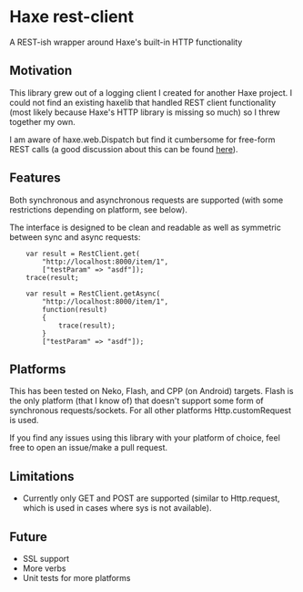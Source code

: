 # Haxe rest-client
A REST-ish wrapper around Haxe's built-in HTTP functionality

## Motivation
This library grew out of a logging client I created for another Haxe project. I could not find an existing haxelib that handled REST client functionality (most likely because Haxe's HTTP library is missing so much) so I threw together my own.

I am aware of haxe.web.Dispatch but find it cumbersome for free-form REST calls (a good discussion about this can be found [here](https://groups.google.com/forum/#!topic/haxelang/eQtf--1_tpo)).

## Features

Both synchronous and asynchronous requests are supported (with some restrictions depending on platform, see below).

The interface is designed to be clean and readable as well as symmetric between sync and async requests:

```
    var result = RestClient.get(
        "http://localhost:8000/item/1",
        ["testParam" => "asdf"]);
    trace(result;

    var result = RestClient.getAsync(
        "http://localhost:8000/item/1",
        function(result)
        {
            trace(result);
        }
        ["testParam" => "asdf"]);
```

## Platforms
This has been tested on Neko, Flash, and CPP (on Android) targets. Flash is the only platform (that I know of) that doesn't support some form of synchronous requests/sockets. For all other platforms Http.customRequest is used.

If you find any issues using this library with your platform of choice, feel free to open an issue/make a pull request.

## Limitations
* Currently only GET and POST are supported (similar to Http.request, which is used in cases where sys is not available).

## Future
* SSL support
* More verbs
* Unit tests for more platforms

